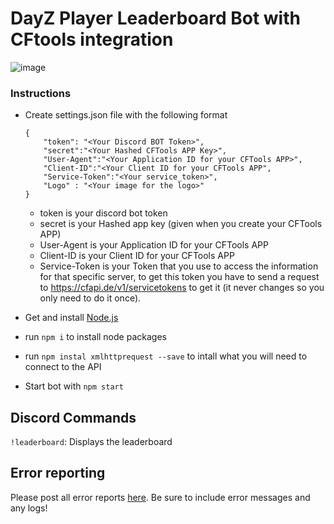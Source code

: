 # DayZ Player Leaderboard Bot with CFtools integration

![image](https://user-images.githubusercontent.com/32497643/111087377-2e284600-8519-11eb-95e8-0b82b281b24a.png)


### Instructions

- Create settings.json file with the following format
    ```
	{
		"token": "<Your Discord BOT Token>",
		"secret":"<Your Hashed CFTools APP Key>",
		"User-Agent":"<Your Application ID for your CFTools APP>",
		"Client-ID":"<Your Client ID for your CFTools APP",
		"Service-Token":"<Your service_token>",
		"Logo" : "<Your image for the logo>"
	}
    ```
    - token is your discord bot token
    - secret is your Hashed app key (given when you create your CFTools APP)
    - User-Agent is your Application ID for your CFTools APP
    - Client-ID is your Client ID for your CFTools APP
    - Service-Token is your Token that you use to access the information for that specific server, to get this token you have to send a request to                                     https://cfapi.de/v1/servicetokens to get it (it never changes so you only need to do it once).


- Get and install [Node.js](https://nodejs.org/en/download/)
- run `npm i` to install node packages
- run `npm instal xmlhttprequest --save` to intall what you will need to connect to the API
- Start bot with `npm start`


## Discord Commands
`!leaderboard`: Displays the leaderboard

## Error reporting
Please post all error reports [here](https://github.com/jopemarthd/Discord-Leaderboard-CFToolsAPI/issues). Be sure to include error messages and any logs!
